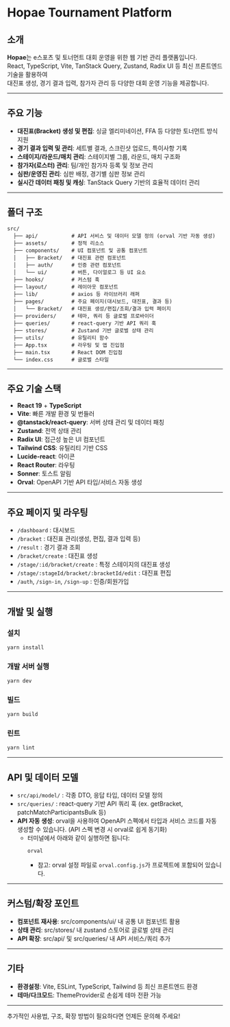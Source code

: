 # Hopae Tournament Platform

## 소개

**Hopae**는 e스포츠 및 토너먼트 대회 운영을 위한 웹 기반 관리 플랫폼입니다.  
React, TypeScript, Vite, TanStack Query, Zustand, Radix UI 등 최신 프론트엔드 기술을 활용하여  
대진표 생성, 경기 결과 입력, 참가자 관리 등 다양한 대회 운영 기능을 제공합니다.

---

## 주요 기능

- **대진표(Bracket) 생성 및 편집**: 싱글 엘리미네이션, FFA 등 다양한 토너먼트 방식 지원
- **경기 결과 입력 및 관리**: 세트별 결과, 스크린샷 업로드, 특이사항 기록
- **스테이지/라운드/매치 관리**: 스테이지별 그룹, 라운드, 매치 구조화
- **참가자(로스터) 관리**: 팀/개인 참가자 등록 및 정보 관리
- **심판/운영진 관리**: 심판 배정, 경기별 심판 정보 관리
- **실시간 데이터 패칭 및 캐싱**: TanStack Query 기반의 효율적 데이터 관리

---

## 폴더 구조

```
src/
  ├── api/           # API 서비스 및 데이터 모델 정의 (orval 기반 자동 생성)
  ├── assets/        # 정적 리소스
  ├── components/    # UI 컴포넌트 및 공통 컴포넌트
  │   ├── Bracket/   # 대진표 관련 컴포넌트
  │   ├── auth/      # 인증 관련 컴포넌트
  │   └── ui/        # 버튼, 다이얼로그 등 UI 요소
  ├── hooks/         # 커스텀 훅
  ├── layout/        # 레이아웃 컴포넌트
  ├── lib/           # axios 등 라이브러리 래퍼
  ├── pages/         # 주요 페이지(대시보드, 대진표, 결과 등)
  │   └── Bracket/   # 대진표 생성/편집/조회/결과 입력 페이지
  ├── providers/     # 테마, 쿼리 등 글로벌 프로바이더
  ├── queries/       # react-query 기반 API 쿼리 훅
  ├── stores/        # Zustand 기반 글로벌 상태 관리
  ├── utils/         # 유틸리티 함수
  ├── App.tsx        # 라우팅 및 앱 진입점
  ├── main.tsx       # React DOM 진입점
  └── index.css      # 글로벌 스타일
```

---

## 주요 기술 스택

- **React 19** + **TypeScript**
- **Vite**: 빠른 개발 환경 및 번들러
- **@tanstack/react-query**: 서버 상태 관리 및 데이터 패칭
- **Zustand**: 전역 상태 관리
- **Radix UI**: 접근성 높은 UI 컴포넌트
- **Tailwind CSS**: 유틸리티 기반 CSS
- **Lucide-react**: 아이콘
- **React Router**: 라우팅
- **Sonner**: 토스트 알림
- **Orval**: OpenAPI 기반 API 타입/서비스 자동 생성

---

## 주요 페이지 및 라우팅

- `/dashboard` : 대시보드
- `/bracket` : 대진표 관리(생성, 편집, 결과 입력 등)
- `/result` : 경기 결과 조회
- `/bracket/create` : 대진표 생성
- `/stage/:id/bracket/create` : 특정 스테이지의 대진표 생성
- `/stage/:stageId/bracket/:bracketId/edit` : 대진표 편집
- `/auth`, `/sign-in`, `/sign-up` : 인증/회원가입

---

## 개발 및 실행

### 설치

```bash
yarn install
```

### 개발 서버 실행

```bash
yarn dev
```

### 빌드

```bash
yarn build
```

### 린트

```bash
yarn lint
```

---

## API 및 데이터 모델

- `src/api/model/` : 각종 DTO, 응답 타입, 데이터 모델 정의
- `src/queries/` : react-query 기반 API 쿼리 훅 (ex. getBracket, patchMatchParticipantsBulk 등)
- **API 자동 생성**: orval을 사용하여 OpenAPI 스펙에서 타입과 서비스 코드를 자동 생성할 수 있습니다. (API 스펙 변경 시 orval로 쉽게 동기화)
  - 터미널에서 아래와 같이 실행하면 됩니다:
    ```bash
    orval
    ```
    - 참고: orval 설정 파일로 `orval.config.js`가 프로젝트에 포함되어 있습니다.

---

## 커스텀/확장 포인트

- **컴포넌트 재사용**: src/components/ui/ 내 공통 UI 컴포넌트 활용
- **상태 관리**: src/stores/ 내 zustand 스토어로 글로벌 상태 관리
- **API 확장**: src/api/ 및 src/queries/ 내 API 서비스/쿼리 추가

---

## 기타

- **환경설정**: Vite, ESLint, TypeScript, Tailwind 등 최신 프론트엔드 환경
- **테마/다크모드**: ThemeProvider로 손쉽게 테마 전환 가능

---

추가적인 사용법, 구조, 확장 방법이 필요하다면 언제든 문의해 주세요!
